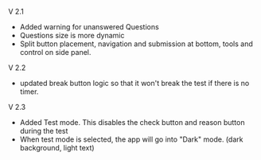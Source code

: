 V 2.1
- Added warning for unanswered Questions
- Questions size is more dynamic
- Split button placement, navigation and submission at bottom, tools and control on side panel. 

V 2.2
- updated break button logic so that it won't break the test if there is no timer.

V 2.3
- Added Test mode. This disables the check button and reason button during the test
- When test mode is selected, the app will go into "Dark" mode. (dark background, light text)
